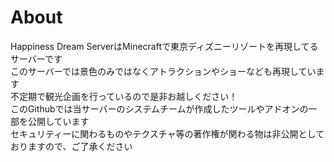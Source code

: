 # About
Happiness Dream ServerはMinecraftで東京ディズニーリゾートを再現してるサーバーです<br>
このサーバーでは景色のみではなくアトラクションやショーなども再現しています<br>
不定期で観光企画を行っているので是非お越しください！<br>
このGithubでは当サーバーのシステムチームが作成したツールやアドオンの一部を公開しています<br>
セキュリティーに関わるものやテクスチャ等の著作権が関わる物は非公開としておりますので、ご了承ください
